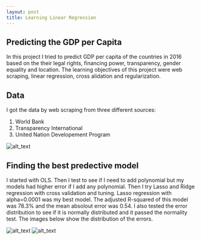 ```yaml
---
layout: post
title: Learning Linear Regression
---
```

## Predicting the GDP per Capita
In this project I tried to predict GDP per capita of  the countries in 2016 based on the their legal rights, financing power, transparency, gender equality and location. The learning objectives of this project were web scraping, linear regression, cross alidation and regularization. 


## Data 
I got the data by web scraping from three different sources:
1) World Bank
2) Transparency International
3) United Nation Developement Program

![alt_text](https://github.com/mymnazari/mymnazari.github.io/blob/master/images/Variables.png)


## Finding the best predective model
I started with OLS. Then I test to see if I need to add polynomial but my models had higher error if I add any polynomial. Then I try Lasso and Ridge regression with cross validation and tuning. Lasso regression with alpha=0.0001 was my best model. The adjusted R-squared of this model was 78.3% and the mean absolout error was 0.54. I also tested the error distribution to see if it is normally distributed and it passed the normality test. The images below show the distribution of the errors. 

![alt_text](https://github.com/mymnazari/mymnazari.github.io/blob/master/images/p2_2.png)
![alt_text](https://github.com/mymnazari/mymnazari.github.io/blob/master/images/p2_3.png)




